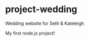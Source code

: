 project-wedding
===============

Wedding website for Seth &amp; Kateleigh

My first node.js project!
